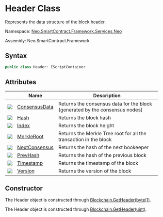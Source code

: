 # Header Class

Represents the data structure of the block header.

Namespace: [Neo.SmartContract.Framework.Services.Neo](../neo.md)

Assembly: Neo.SmartContract.Framework

## Syntax

```c#
public class Header: IScriptContainer
```

## Attributes

|                                          | Name                                     | Description                              |
| ---------------------------------------- | ---------------------------------------- | ---------------------------------------- |
| ![](https://i-msdn.sec.s-msft.com/dynimg/IC74937.jpeg) | [ConsensusData](Header/ConsensusData.md) | Returns the consensus data for the block (generated by the consensus nodes) |
| ![](https://i-msdn.sec.s-msft.com/dynimg/IC74937.jpeg) | [Hash](Header/ConsensusData.md)          | Returns the block hash                   |
| ![](https://i-msdn.sec.s-msft.com/dynimg/IC74937.jpeg) | [Index](Header/Index.md)                 | Returns the block height                 |
| ![](https://i-msdn.sec.s-msft.com/dynimg/IC74937.jpeg) | [MerkleRoot](Header/MerkleRoot.md)       | Returns the Merkle Tree root for all the transaction in the block |
| ![](https://i-msdn.sec.s-msft.com/dynimg/IC74937.jpeg) | [NextConsensus](Header/NextConsensus.md) | Returns the hash of the next bookeeper   |
| ![](https://i-msdn.sec.s-msft.com/dynimg/IC74937.jpeg) | [PrevHash](Header/PrevHash.md)           | Returns the hash of the previous block   |
| ![](https://i-msdn.sec.s-msft.com/dynimg/IC74937.jpeg) | [Timestamp](Header/Timestamp.md)         | Returns the timestamp of the block       |
| ![](https://i-msdn.sec.s-msft.com/dynimg/IC74937.jpeg) | [Version](Header/Version.md)             | Returns the version of the block         |

## Constructor

The Header object is constructed through [Blockchain.GetHeader(byte[])](Blockchain/GetHeader.md).

The Header object is constructed through [Blockchain.GetHeader(uint)](Blockchain/GetHeader2.md).
